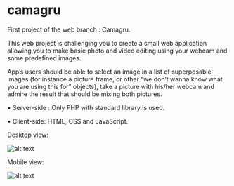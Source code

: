 # camagru

First project of the web branch : Camagru.

This web project is challenging you to create a small web application allowing you to make basic photo and video editing using your webcam and some predefined images.

App’s users should be able to select an image in a list of superposable images (for instance a picture frame, or other “we don’t wanna know what you are using this for” objects), take a picture with his/her webcam and admire the result that should be mixing both pictures.

• Server-side : Only PHP with standard library is used.

• Client-side: HTML, CSS and JavaScript.


Desktop view:

![alt text](https://github.com/trndlz/camagru/blob/master/Camag-1.png)

Mobile view:

![alt text](https://github.com/trndlz/camagru/blob/master/Camag-2.png)
